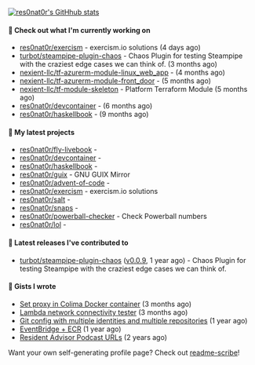 [![res0nat0r's GitHhub stats](https://github-readme-stats.vercel.app/api?username=res0nat0r&count_private=true&show_icons=true)](https://github.com/anuraghazra/github-readme-stats)

#### 👷 Check out what I'm currently working on

- [res0nat0r/exercism](https://github.com/res0nat0r/exercism) - exercism.io solutions (4 days ago)
- [turbot/steampipe-plugin-chaos](https://github.com/turbot/steampipe-plugin-chaos) - Chaos Plugin for testing Steampipe with the craziest edge cases we can think of. (3 months ago)
- [nexient-llc/tf-azurerm-module-linux_web_app](https://github.com/nexient-llc/tf-azurerm-module-linux_web_app) -  (4 months ago)
- [nexient-llc/tf-azurerm-module-front_door](https://github.com/nexient-llc/tf-azurerm-module-front_door) -  (5 months ago)
- [nexient-llc/tf-module-skeleton](https://github.com/nexient-llc/tf-module-skeleton) - Platform Terraform Module (5 months ago)
- [res0nat0r/devcontainer](https://github.com/res0nat0r/devcontainer) -  (6 months ago)
- [res0nat0r/haskellbook](https://github.com/res0nat0r/haskellbook) -  (9 months ago)

#### 🌱 My latest projects

- [res0nat0r/fly-livebook](https://github.com/res0nat0r/fly-livebook) - 
- [res0nat0r/devcontainer](https://github.com/res0nat0r/devcontainer) - 
- [res0nat0r/haskellbook](https://github.com/res0nat0r/haskellbook) - 
- [res0nat0r/guix](https://github.com/res0nat0r/guix) - GNU GUIX Mirror
- [res0nat0r/advent-of-code](https://github.com/res0nat0r/advent-of-code) - 
- [res0nat0r/exercism](https://github.com/res0nat0r/exercism) - exercism.io solutions
- [res0nat0r/salt](https://github.com/res0nat0r/salt) - 
- [res0nat0r/snaps](https://github.com/res0nat0r/snaps) - 
- [res0nat0r/powerball-checker](https://github.com/res0nat0r/powerball-checker) - Check Powerball numbers
- [res0nat0r/lol](https://github.com/res0nat0r/lol) - 

#### 🔭 Latest releases I've contributed to

- [turbot/steampipe-plugin-chaos](https://github.com/turbot/steampipe-plugin-chaos) ([v0.0.9](https://github.com/turbot/steampipe-plugin-chaos/releases/tag/v0.0.9), 1 year ago) - Chaos Plugin for testing Steampipe with the craziest edge cases we can think of.

#### 📓 Gists I wrote

- [Set proxy in Colima Docker container](https://gist.github.com/e182f23272a331f20b83195156eef83f) (3 months ago)
- [Lambda network connectivity tester](https://gist.github.com/a20f2ae9fb88b4aac3f146e55c6710eb) (3 months ago)
- [Git config with multiple identities and multiple repositories](https://gist.github.com/576d223206ef057cde52ef180f73cedd) (1 year ago)
- [EventBridge &#43; ECR](https://gist.github.com/2199102ab9a297d84bc1976d505c689b) (1 year ago)
- [Resident Advisor Podcast URLs](https://gist.github.com/0fea0f18791d86d997505eac6f634267) (2 years ago)

Want your own self-generating profile page? Check out [readme-scribe](https://github.com/muesli/readme-scribe)!
